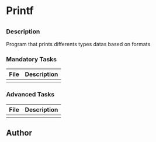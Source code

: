 # Printf
##
### Description
Program that prints differents types datas based on formats
### Mandatory Tasks
| File | Description |
| ------ | ------ |
| []() |  |
### Advanced Tasks
| File | Description |
| ------ | ------ |
| []() |  |
## Author
[]()

